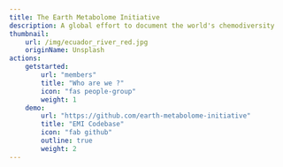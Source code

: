 ```yaml
---
title: The Earth Metabolome Initiative
description: A global effort to document the world's chemodiversity
thumbnail:
    url: /img/ecuador_river_red.jpg
    originName: Unsplash
actions:
    getstarted:
        url: "members"
        title: "Who are we ?"
        icon: "fas people-group"
        weight: 1
    demo:
        url: "https://github.com/earth-metabolome-initiative"
        title: "EMI Codebase"
        icon: "fab github"
        outline: true
        weight: 2
---
```


